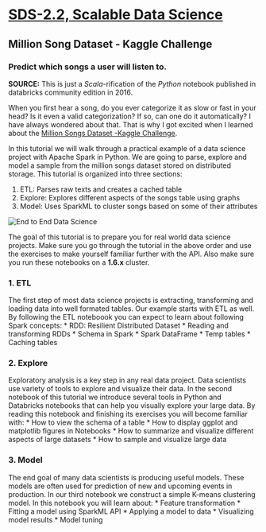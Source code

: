 [SDS-2.2, Scalable Data Science](https://lamastex.github.io/scalable-data-science/sds/2/2/)
===========================================================================================

Million Song Dataset - Kaggle Challenge
---------------------------------------

### Predict which songs a user will listen to.

**SOURCE:** This is just a *Scala*-rification of the *Python* notebook published in databricks community edition in 2016.

When you first hear a song, do you ever categorize it as slow or fast in your head? Is it even a valid categorization? If so, can one do it automatically? I have always wondered about that. That is why I got excited when I learned about the [Million Songs Dataset -Kaggle Challenge](https://www.kaggle.com/c/msdchallenge#description).

In this tutorial we will walk through a practical example of a data science project with Apache Spark in Python. We are going to parse, explore and model a sample from the million songs dataset stored on distributed storage. This tutorial is organized into three sections:

1.  ETL: Parses raw texts and creates a cached table
2.  Explore: Explores different aspects of the songs table using graphs
3.  Model: Uses SparkML to cluster songs based on some of their attributes

![End to End Data Science](http://training.databricks.com/databricks_guide/end-to-end.png)

The goal of this tutorial is to prepare you for real world data science projects. Make sure you go through the tutorial in the above order and use the exercises to make yourself familiar further with the API. Also make sure you run these notebooks on a **1.6.x** cluster.

### 1. ETL

The first step of most data science projects is extracting, transforming and loading data into well formated tables. Our example starts with ETL as well. By following the ETL noteboook you can expect to learn about following Spark concepts:
\* RDD: Resilient Distributed Dataset
\* Reading and transforming RDDs
\* Schema in Spark
\* Spark DataFrame
\* Temp tables
\* Caching tables

### 2. Explore

Exploratory analysis is a key step in any real data project. Data scientists use variety of tools to explore and visualize their data. In the second notebook of this tutorial we introduce several tools in Python and Databricks notebooks that can help you visually explore your large data. By reading this notebook and finishing its exercises you will become familiar with:
\* How to view the schema of a table
\* How to display ggplot and matplotlib figures in Notebooks
\* How to summarize and visualize different aspects of large datasets
\* How to sample and visualize large data

### 3. Model

The end goal of many data scientists is producing useful models. These models are often used for prediction of new and upcoming events in production. In our third notebook we construct a simple K-means clustering model. In this notebook you will learn about:
\* Feature transformation
\* Fitting a model using SparkML API
\* Applying a model to data
\* Visualizing model results
\* Model tuning